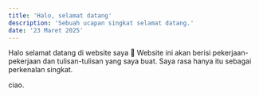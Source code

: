 ```yaml
---
title: 'Halo, selamat datang'
description: 'Sebuah ucapan singkat selamat datang.'
date: '23 Maret 2025'
---
```


Halo selamat datang di website saya 👋
Website ini akan berisi pekerjaan-pekerjaan dan tulisan-tulisan yang saya buat.
Saya rasa hanya itu sebagai perkenalan singkat.

ciao.
